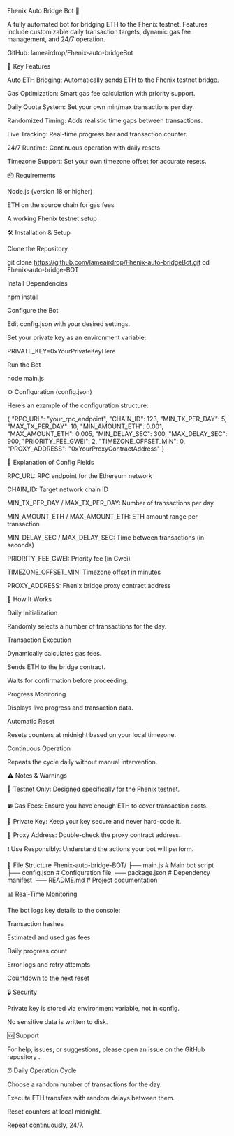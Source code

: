 Fhenix Auto Bridge Bot 🌉

A fully automated bot for bridging ETH to the Fhenix testnet. Features include customizable daily transaction targets, dynamic gas fee management, and 24/7 operation.

GitHub: lameairdrop/Fhenix-auto-bridgeBot

🚀 Key Features

Auto ETH Bridging: Automatically sends ETH to the Fhenix testnet bridge.

Gas Optimization: Smart gas fee calculation with priority support.

Daily Quota System: Set your own min/max transactions per day.

Randomized Timing: Adds realistic time gaps between transactions.

Live Tracking: Real-time progress bar and transaction counter.

24/7 Runtime: Continuous operation with daily resets.

Timezone Support: Set your own timezone offset for accurate resets.

📦 Requirements

Node.js (version 18 or higher)

ETH on the source chain for gas fees

A working Fhenix testnet setup

🛠️ Installation & Setup

Clone the Repository

git clone https://github.com/lameairdrop/Fhenix-auto-bridgeBot.git
cd Fhenix-auto-bridge-BOT


Install Dependencies

npm install


Configure the Bot

Edit config.json with your desired settings.

Set your private key as an environment variable:

PRIVATE_KEY=0xYourPrivateKeyHere


Run the Bot

node main.js

⚙️ Configuration (config.json)

Here’s an example of the configuration structure:

{
  "RPC_URL": "your_rpc_endpoint",
  "CHAIN_ID": 123,
  "MIN_TX_PER_DAY": 5,
  "MAX_TX_PER_DAY": 10,
  "MIN_AMOUNT_ETH": 0.001,
  "MAX_AMOUNT_ETH": 0.005,
  "MIN_DELAY_SEC": 300,
  "MAX_DELAY_SEC": 900,
  "PRIORITY_FEE_GWEI": 2,
  "TIMEZONE_OFFSET_MIN": 0,
  "PROXY_ADDRESS": "0xYourProxyContractAddress"
}

🧩 Explanation of Config Fields

RPC_URL: RPC endpoint for the Ethereum network

CHAIN_ID: Target network chain ID

MIN_TX_PER_DAY / MAX_TX_PER_DAY: Number of transactions per day

MIN_AMOUNT_ETH / MAX_AMOUNT_ETH: ETH amount range per transaction

MIN_DELAY_SEC / MAX_DELAY_SEC: Time between transactions (in seconds)

PRIORITY_FEE_GWEI: Priority fee (in Gwei)

TIMEZONE_OFFSET_MIN: Timezone offset in minutes

PROXY_ADDRESS: Fhenix bridge proxy contract address

🎯 How It Works

Daily Initialization

Randomly selects a number of transactions for the day.

Transaction Execution

Dynamically calculates gas fees.

Sends ETH to the bridge contract.

Waits for confirmation before proceeding.

Progress Monitoring

Displays live progress and transaction data.

Automatic Reset

Resets counters at midnight based on your local timezone.

Continuous Operation

Repeats the cycle daily without manual intervention.

⚠️ Notes & Warnings

🧪 Testnet Only: Designed specifically for the Fhenix testnet.

⛽ Gas Fees: Ensure you have enough ETH to cover transaction costs.

🔐 Private Key: Keep your key secure and never hard-code it.

🧱 Proxy Address: Double-check the proxy contract address.

❗ Use Responsibly: Understand the actions your bot will perform.

📁 File Structure
Fhenix-auto-bridge-BOT/
├── main.js          # Main bot script
├── config.json      # Configuration file
├── package.json     # Dependency manifest
└── README.md        # Project documentation

📊 Real-Time Monitoring

The bot logs key details to the console:

Transaction hashes

Estimated and used gas fees

Daily progress count

Error logs and retry attempts

Countdown to the next reset

🔒 Security

Private key is stored via environment variable, not in config.

No sensitive data is written to disk.

🆘 Support

For help, issues, or suggestions, please open an issue on the GitHub repository
.

⏰ Daily Operation Cycle

Choose a random number of transactions for the day.

Execute ETH transfers with random delays between them.

Reset counters at local midnight.

Repeat continuously, 24/7.
